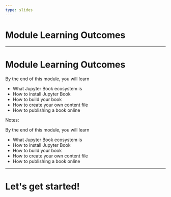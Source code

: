```yaml
---
type: slides
---
```


# Module Learning Outcomes

---

# Module Learning Outcomes

By the end of this module, you will learn

- What Jupyter Book ecosystem is
- How to install Jupyter Book
- How to build your book
- How to create your own content file
- How to publishing a book online

Notes:

By the end of this module, you will learn

- What Jupyter Book ecosystem is
- How to install Jupyter Book
- How to build your book
- How to create your own content file
- How to publishing a book online

---

# Let's get started!
